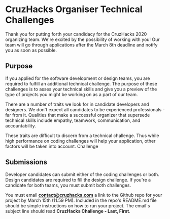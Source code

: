 # CruzHacks Organiser Technical Challenges

Thank you for putting forth your candidacy for the CruzHacks 2020 organizing team. We're excited by the possibility of working with you! Our team will go through applications after the March 8th deadline and notify you as soon as possible.

## Purpose

If you applied for the software development or design teams, you are required to fulfill an additional technical challenge. The purpose of these challenges is to asses your technical skills and give you a preview of the type of projects you might be working on as a part of our team.

There are a number of traits we look for in candidate developers and designers. We don't expect all candidates to be experienced professionals - far from it. Qualities that make a successful organizer that supersede technical skills include empathy, teamwork, communication, and accountability.

These traits are difficult to discern from a technical challenge. Thus while high performance on coding challenges will help your application, other factors will be taken into account.
Challenge

## Submissions

Developer candidates can submit either of the coding challenges or both. Design candidates are required to fill the design challenge. If you're a candidate for both teams, you must submit both challenges.

You must email **contact@cruzhacks.com** a link to the Github repo for your project by March 15th (11.59 PM). Included in the repo's README.md file should be simple instructions on how to run your project. The email's subject line should read **CruzHacks Challenge - Last, First**.

